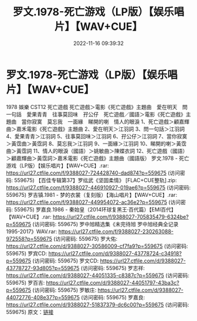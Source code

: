 ﻿---
title: 罗文.1978-死亡游戏（LP版）【娱乐唱片】【WAV+CUE】
date: 2022-11-16 09:39:32
categories: WAV车载音乐、镜像
tags: 华语中文
---
# 罗文.1978-死亡游戏（LP版）【娱乐唱片】【WAV+CUE】

1978 娛樂 CST12
死亡遊戲
死亡遊戲＞電影《死亡遊戲》主題曲　愛在明天　問一句話　愛果青青　往事莫回味　孖公仔　死亡遊戲／國語＞電影《死亡遊戲》主題曲　當你寂寞　莫忘我　一面緣　睇開的喇　情人的眼淚
1、死亡遊戲＞顧嘉輝曲＞嘉禾電影《死亡遊戲》主題曲
2、愛在明天＞江羽詞
3、問一句話＞江羽詞
4、愛果青青＞江羽詞
5、往事莫回味＞江羽詞
6、孖公仔＞江羽詞
7、當你寂寞＞黃霑曲＞黃霑詞
8、莫忘我＞江羽詞
9、一面緣＞江羽詞
10、睇開的喇＞黃霑曲＞黃霑詞
11、情人的眼淚（國語）＞姚敏曲＞陳蝶衣詞
12、死亡遊戲（國語）＞顧嘉輝曲＞黃霑詞＞嘉禾電影《死亡遊戲》主題曲（國語版）
罗文.1978 - 死亡游戏（LP版）【娱乐唱片】【WAV+CUE】.rar:
https://url27.ctfile.com/f/9388027-724428740-dad874?p=559675
(访问密码: 559675)
【百佳专辑第37】罗纮武《坚固柔情》 [FLAC+CUE整轨].zip: https://url27.ctfile.com/f/9388027-446910927-019ae6?p=559675
(访问密码: 559675)
罗吉镇.1981 - 梦的衣裳（复刻版）【海山唱片】【WAV+CUE】.rar: https://url27.ctfile.com/f/9388027-449954072-ac36e2?p=559675
(访问密码: 559675)
罗嘉良.1986 - 秦始皇（2014环球复黑王·百代篇）【EMI百代】【WAV+CUE】.rar: https://url27.ctfile.com/f/9388027-705835479-6324be?p=559675
(访问密码: 559675)
罗中旭精选集《未完待旭 罗中旭经典全记录1995-2017》WAV.rar: https://url27.ctfile.com/f/9388027-230263088-972558?p=559675
(访问密码: 559675)
罗大佑: https://url27.ctfile.com/d/9388027-30586009-cf7fa9?p=559675
(访问密码: 559675)
罗宾CD: https://url27.ctfile.com/d/9388027-43778724-c34918?p=559675
(访问密码: 559675)
罗文CD: https://url27.ctfile.com/d/9388027-43778727-93d805?p=559675
(访问密码: 559675)
罗志祥: https://url27.ctfile.com/d/9388027-44051335-c8387c?p=559675
(访问密码: 559675)
罗百吉: https://url27.ctfile.com/d/9388027-44051797-43ba3c?p=559675
(访问密码: 559675)
罗敏庄: https://url27.ctfile.com/d/9388027-44072776-408e37?p=559675
(访问密码: 559675)
罗嘉良: https://url27.ctfile.com/d/9388027-51837379-dc6c00?p=559675
(访问密码: 559675)
原文：[链接](https://blog.sina.com.cn/s/blog_1647c7e760103109d.html)
